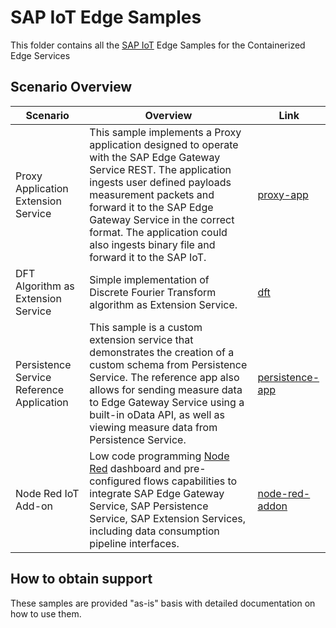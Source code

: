# SAP IoT Edge Samples

This folder contains all the [SAP IoT](https://help.sap.com/viewer/p/SAP_IoT) Edge Samples for the Containerized Edge Services


## Scenario Overview

| Scenario      | Overview      | Link          |
| ------------- | ------------- | ------------- |
| Proxy Application Extension Service | This sample implements a Proxy application designed to operate with the SAP Edge Gateway Service REST. The application ingests user defined payloads measurement packets and forward it to the SAP Edge Gateway Service in the correct format. The application could also ingests binary file and forward it to the SAP IoT. | [proxy-app](https://github.com/SAP-samples/iot-edge-samples/tree/main/IoT_Edge/customservice)  |
| DFT Algorithm as Extension Service | Simple implementation of Discrete Fourier Transform algorithm as Extension Service. | [dft](https://github.com/SAP-samples/iot-edge-samples/tree/main/IoT_Edge/dft)  |
| Persistence Service Reference Application | This sample is a custom extension service that demonstrates the creation of a custom schema from Persistence Service. The reference app also allows for sending measure data to Edge Gateway Service using a built-in oData API, as well as viewing measure data from Persistence Service. | [persistence-app](https://github.com/SAP-samples/iot-edge-samples/tree/main/IoT_Edge/persistence-service-ref-app)  |
| Node Red IoT Add-on | Low code programming [Node Red](https://nodered.org/) dashboard and pre-configured flows capabilities to integrate SAP Edge Gateway Service, SAP Persistence Service, SAP Extension Services, including data consumption pipeline interfaces. | [node-red-addon](https://github.com/SAP-samples/iot-edge-samples/tree/main/IoT_Edge/node-red-iot-addon)  |

## How to obtain support

These samples are provided "as-is" basis with detailed documentation on how to use them.

